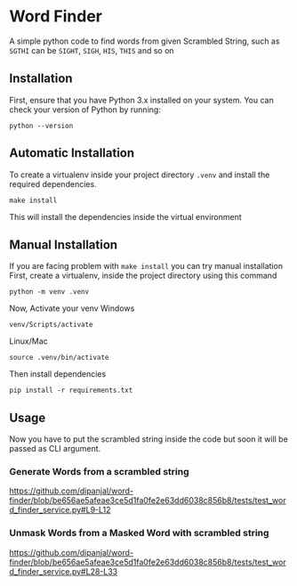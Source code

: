 
# Word Finder

A simple python code to find words from given Scrambled String, such as `SGTHI` can be `SIGHT`, `SIGH`, `HIS`, `THIS` and so on

## Installation

First, ensure that you have Python 3.x installed on your system. You can check your version of Python by running:

```
python --version
```
## Automatic Installation

To create a virtualenv inside your project directory `.venv` and install the required dependencies.
```
make install
```
This will install the dependencies inside the virtual environment 

## Manual Installation

If you are facing problem with `make install` you can try manual installation 
First, create a virtualenv, inside the project directory using this command
```
python -m venv .venv
```

Now, Activate your venv
Windows
```
venv/Scripts/activate
```
Linux/Mac
```
source .venv/bin/activate
```

Then install dependencies
```
pip install -r requirements.txt
```

## Usage
Now you have to put the scrambled string inside the code but soon it will be passed as CLI argument.

### Generate Words from a scrambled string
https://github.com/dipanjal/word-finder/blob/be656ae5afeae3ce5d1fa0fe2e63dd6038c856b8/tests/test_word_finder_service.py#L9-L12

### Unmask Words from a Masked Word with scrambled string
https://github.com/dipanjal/word-finder/blob/be656ae5afeae3ce5d1fa0fe2e63dd6038c856b8/tests/test_word_finder_service.py#L28-L33

